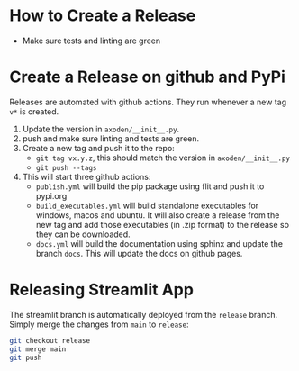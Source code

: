 # How to Create a Release

- Make sure tests and linting are green


# Create a Release on github and PyPi
Releases are automated with github actions.
They run whenever a new tag `v*` is created.

1. Update the version in `axoden/__init__.py`.
2. push and make sure linting and tests are green.
3. Create a new tag and push it to the repo:
    - `git tag vx.y.z`, this should match the version in `axoden/__init__.py`
    - `git push --tags`
4. This will start three github actions:
    - `publish.yml` will build the pip package using flit and push it to pypi.org
    - `build_executables.yml` will build standalone executables for windows, macos and ubuntu. It will also create a release from the new tag and add those executables (in .zip format) to the release so they can be downloaded.
    - `docs.yml` will build the documentation using sphinx and update the branch `docs`. This will update the docs on github pages.

# Releasing Streamlit App
The streamlit branch is automatically deployed from the `release` branch.
Simply merge the changes from `main` to `release`:

```bash
git checkout release
git merge main
git push
```